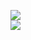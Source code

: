 [![](https://img.shields.io/badge/Made%20With-Github%20Spray-lightgrey.svg?style=for-the-badge&logo=github)](https://github.com/Annihil/github-spray#16537)  
[![](https://i.imgur.com/2DrTn0Z.gif)](https://github.com/Annihil/github-spray)